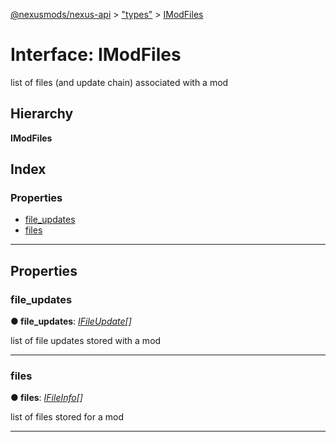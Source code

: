 [@nexusmods/nexus-api](../README.md) > ["types"](../modules/_types_.md) > [IModFiles](../interfaces/_types_.imodfiles.md)

# Interface: IModFiles

list of files (and update chain) associated with a mod

## Hierarchy

**IModFiles**

## Index

### Properties

* [file_updates](_types_.imodfiles.md#file_updates)
* [files](_types_.imodfiles.md#files)

---

## Properties

<a id="file_updates"></a>

###  file_updates

**● file_updates**: *[IFileUpdate](_types_.ifileupdate.md)[]*

list of file updates stored with a mod

___
<a id="files"></a>

###  files

**● files**: *[IFileInfo](_types_.ifileinfo.md)[]*

list of files stored for a mod

___

